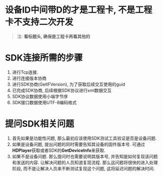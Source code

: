 # 设备ID中间带D的才是工程卡, 不是工程卡不支持二次开发

> 注: **看标题头, 确保是工程卡再看其他的**

# SDK连接所需的步骤

1. 进行Tcp连接.
2. 进行连接版本协商
3. 进行SDK协商(GetIFVersion), 为了获取后续交互使用的guid
4. 已完成SDK协商, 后续根据SDK协议进行xml数据交互
5. SDK协议数据使用小端字节序
6. SDK接口数据使用UTF-8编码格式

# 提问SDK相关问题

1. 首先如果是功能性问题, 那么最初应该使用SDK测试工具验证是否是设备问题. 
2. 如果是设备问题, 提出问题的同时需要告知其设备的固件版本号. 可通过**HDPlayer**获取或者SDK的**GetDeviceInfo**来获取. 
3. 如果不是设备问题. 那么提问时也需要说明其版本号, 并告知是如何复现该问题和发送的内容. 让解决问题的人员知道复现流程. 那么这问题将很快的进入处理阶段, 而不是让解决人员来不断测试复现这个问题, 这将延迟问题的解决时间. 